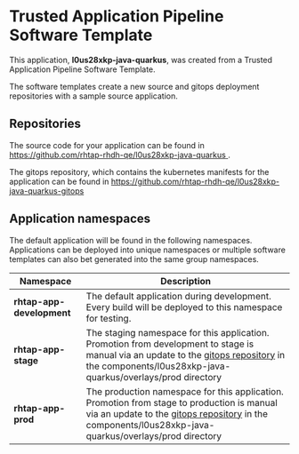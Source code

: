 # Trusted Application Pipeline Software Template

This application, **l0us28xkp-java-quarkus**, was created from a Trusted Application Pipeline Software Template.

The software templates create a new source and gitops deployment repositories with a sample source application. 

## Repositories

The source code for your application can be found in [https://github.com/rhtap-rhdh-qe/l0us28xkp-java-quarkus ](https://github.com/rhtap-rhdh-qe/l0us28xkp-java-quarkus ).
 
The gitops repository, which contains the kubernetes manifests for the application can be found in 
[https://github.com/rhtap-rhdh-qe/l0us28xkp-java-quarkus-gitops ](https://github.com/rhtap-rhdh-qe/l0us28xkp-java-quarkus-gitops ) 

## Application namespaces 

The default application will be found in the following namespaces. Applications can be deployed into unique namespaces or multiple software templates can also bet generated into the same group namespaces.  

|  Namespace   |  Description   |  
| -------- | -------- |   
| **rhtap-app-development** | The default application during development. Every build will be deployed to this namespace for testing. | 
| **rhtap-app-stage** | The staging namespace for this application. Promotion from development to stage is manual via an update to the [gitops repository](https://github.com/rhtap-rhdh-qe/l0us28xkp-java-quarkus-gitops ) in the components/l0us28xkp-java-quarkus/overlays/prod directory |  
| **rhtap-app-prod** | The production namespace for this application. Promotion from stage to production is manual via an update to the [gitops repository](https://github.com/rhtap-rhdh-qe/l0us28xkp-java-quarkus-gitops ) in the components/l0us28xkp-java-quarkus/overlays/prod directory | 